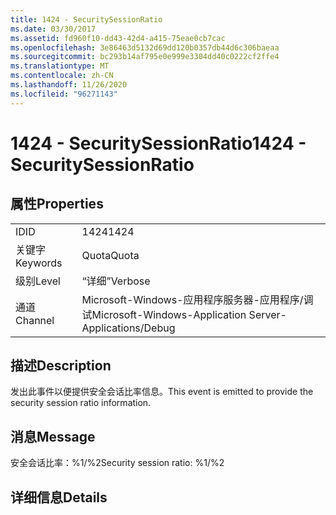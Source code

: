 ```yaml
---
title: 1424 - SecuritySessionRatio
ms.date: 03/30/2017
ms.assetid: fd960f10-dd43-42d4-a415-75eae0cb7cac
ms.openlocfilehash: 3e86463d5132d69dd120b0357db44d6c306baeaa
ms.sourcegitcommit: bc293b14af795e0e999e3304dd40c0222cf2ffe4
ms.translationtype: MT
ms.contentlocale: zh-CN
ms.lasthandoff: 11/26/2020
ms.locfileid: "96271143"
---
```

# <a name="1424---securitysessionratio"></a><span data-ttu-id="92828-102">1424 - SecuritySessionRatio</span><span class="sxs-lookup"><span data-stu-id="92828-102">1424 - SecuritySessionRatio</span></span>

## <a name="properties"></a><span data-ttu-id="92828-103">属性</span><span class="sxs-lookup"><span data-stu-id="92828-103">Properties</span></span>  
  
|||  
|-|-|  
|<span data-ttu-id="92828-104">ID</span><span class="sxs-lookup"><span data-stu-id="92828-104">ID</span></span>|<span data-ttu-id="92828-105">1424</span><span class="sxs-lookup"><span data-stu-id="92828-105">1424</span></span>|  
|<span data-ttu-id="92828-106">关键字</span><span class="sxs-lookup"><span data-stu-id="92828-106">Keywords</span></span>|<span data-ttu-id="92828-107">Quota</span><span class="sxs-lookup"><span data-stu-id="92828-107">Quota</span></span>|  
|<span data-ttu-id="92828-108">级别</span><span class="sxs-lookup"><span data-stu-id="92828-108">Level</span></span>|<span data-ttu-id="92828-109">“详细”</span><span class="sxs-lookup"><span data-stu-id="92828-109">Verbose</span></span>|  
|<span data-ttu-id="92828-110">通道</span><span class="sxs-lookup"><span data-stu-id="92828-110">Channel</span></span>|<span data-ttu-id="92828-111">Microsoft-Windows-应用程序服务器-应用程序/调试</span><span class="sxs-lookup"><span data-stu-id="92828-111">Microsoft-Windows-Application Server-Applications/Debug</span></span>|  
  
## <a name="description"></a><span data-ttu-id="92828-112">描述</span><span class="sxs-lookup"><span data-stu-id="92828-112">Description</span></span>  

 <span data-ttu-id="92828-113">发出此事件以便提供安全会话比率信息。</span><span class="sxs-lookup"><span data-stu-id="92828-113">This event is emitted to provide the security session ratio information.</span></span>  
  
## <a name="message"></a><span data-ttu-id="92828-114">消息</span><span class="sxs-lookup"><span data-stu-id="92828-114">Message</span></span>  

 <span data-ttu-id="92828-115">安全会话比率：%1/%2</span><span class="sxs-lookup"><span data-stu-id="92828-115">Security session ratio: %1/%2</span></span>  
  
## <a name="details"></a><span data-ttu-id="92828-116">详细信息</span><span class="sxs-lookup"><span data-stu-id="92828-116">Details</span></span>
